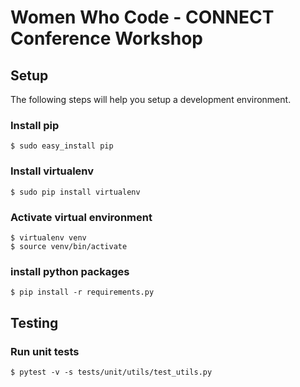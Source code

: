 # Women Who Code - CONNECT Conference Workshop

## Setup
The following steps will help you setup a development environment.

### Install pip
```
$ sudo easy_install pip
```

### Install virtualenv
```
$ sudo pip install virtualenv
```

### Activate virtual environment
```
$ virtualenv venv
$ source venv/bin/activate
```

### install python packages
```
$ pip install -r requirements.py
```


## Testing
### Run unit tests
```
$ pytest -v -s tests/unit/utils/test_utils.py
```


